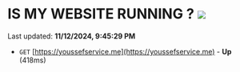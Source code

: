 # IS MY WEBSITE RUNNING ? [![](https://img.shields.io/static/v1?label=Sponsor&message=%E2%9D%A4&logo=GitHub&color=%23fe8e86)](https://github.com/sponsors/Youssef-Lehmam)

Last updated: **11/12/2024, 9:45:29 PM**

- `GET` [https://youssefservice.me](https://youssefservice.me) - **Up** (418ms)
